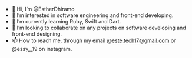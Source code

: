 - 👋 Hi, I’m @EstherDhiramo
- 👀 I’m interested in software engineering and front-end developing.
- 🌱 I’m currently learning Ruby, Swift and Dart.
- 💞️ I’m looking to collaborate on any projects on software developing and front-end designing.
- 📫 How to reach me, through my email @este.tech17@gmail.com or @essy__19 on instagram.

<!---
EstherDhiramo/EstherDhiramo is a ✨ special ✨ repository because its `README.md` (this file) appears on your GitHub profile.
You can click the Preview link to take a look at your changes.
--->

